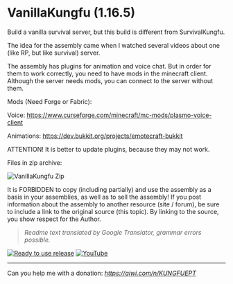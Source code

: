 # VanillaKungfu (1.16.5)

Build a vanilla survival server, but this build is different from SurvivalKungfu.

The idea for the assembly came when I watched several videos about one (like RP, but like survival) server.

The assembly has plugins for animation and voice chat. But in order for them to work correctly, you need to have mods in the minecraft client. Although the server needs mods, you can connect to the server without them.

Mods (Need Forge or Fabric):

Voice: https://www.curseforge.com/minecraft/mc-mods/plasmo-voice-client

Animations: https://dev.bukkit.org/projects/emotecraft-bukkit



ATTENTION! It is better to update plugins, because they may not work.


Files in zip archive:

![VanillaKungfu Zip](https://i.imgur.com/DJEJ7Il.png)


It is FORBIDDEN to copy (including partially) and use the assembly as a basis in your assemblies, as well as to sell the assembly! If you post information about the assembly to another resource (site / forum), be sure to include a link to the original source (this topic). By linking to the source, you show respect for the Author.

> *Readme text translated by Google Translator, grammar errors possible.*

[![Ready to use release](https://img.shields.io/badge/-DOWNLOAD_READY_TO_USE_RELEASE-blue?style=for-the-badge)](https://github.com/KunguEpt/VanillaKungfu/releases) [![YouTube](https://img.shields.io/badge/Channel-YouTube-red)](https://www.youtube.com/channel/UCyIsVRTnkIGy4gPfzzzwlPg)

---

Can you help me with a donation: *https://qiwi.com/n/KUNGFUEPT*
